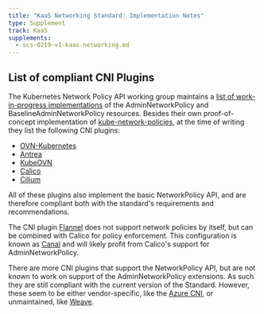 ```yaml
---
title: "KaaS Networking Standard: Implementation Notes"
type: Supplement
track: KaaS
supplements:
  - scs-0219-v1-kaas-networking.md
---
```

## List of compliant CNI Plugins

The Kubernetes Network Policy API working group maintains a [list of work-in-progress implementations](https://network-policy-api.sigs.k8s.io/implementations/) of the AdminNetworkPolicy and BaselineAdminNetworkPolicy resources.
Besides their own proof-of-concept implementation of [kube-network-policies](https://github.com/kubernetes-sigs/kube-network-policies), at the time of writing they list the following CNI plugins:

- [OVN-Kubernetes](https://github.com/ovn-org/ovn-kubernetes/)
- [Antrea](https://github.com/antrea-io/antrea/)
- [KubeOVN](https://github.com/kubeovn/kube-ovn)
- [Calico](https://github.com/projectcalico/calico)
- [Cilium](https://github.com/cilium/cilium)

All of these plugins also implement the basic NetworkPolicy API, and are therefore compliant both with the standard's requirements and recommendations.

The CNI plugin [Flannel](https://github.com/flannel-io/flannel) does not support network policies by itself, but can be combined with Calico for policy enforcement.
This configuration is known as [Canal](https://docs.tigera.io/calico/latest/getting-started/kubernetes/flannel/install-for-flannel) and will likely profit from Calico's support for AdminNetworkPolicy.

There are more CNI plugins that support the NetworkPolicy API, but are not known to work on support of the AdminNetworkPolicy extensions.
As such they are still compliant with the current version of the Standard.
However, these seem to be either vendor-specific, like the [Azure CNI](https://learn.microsoft.com/de-de/azure/aks/configure-azure-cni), or unmaintained, like [Weave](https://github.com/weaveworks/weave).
